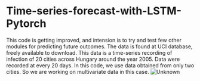 # Time-series-forecast-with-LSTM-Pytorch
This code is getting improved, and intension is to try and test few other modules for predicting future outcomes. The data is found at UCI database, freely available to download. This data is a time-series recording of infection of 20 cities across Hungary around the year 2005. Data were recorded at every 20 days. In this code, we use data obtained from only two cities. So we are working on multivariate data in this case.
![Unknown](https://user-images.githubusercontent.com/94772017/154896602-b27d9ca8-f426-4b52-8ade-3c61a8410aa5.png)
